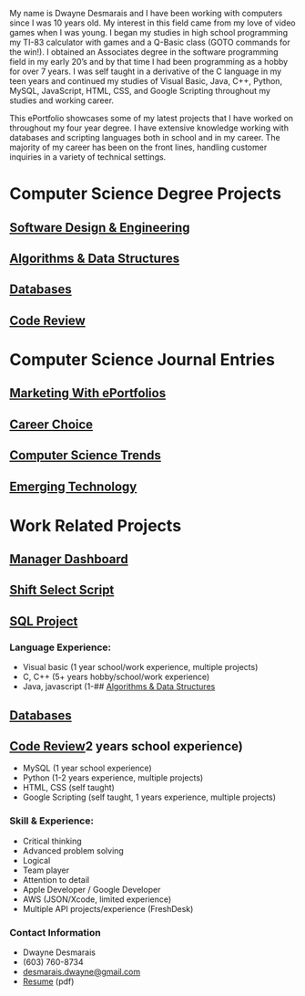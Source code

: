 My name is Dwayne Desmarais and I have been working with computers 
since I was 10 years old. My interest in this field came from my love
of video games when I was young.  I began my studies in high school
programming my TI-83 calculator with games and a Q-Basic class (GOTO
commands for the win!).  I obtained an Associates degree in the software
programming field in my early 20’s and by that time I had been programming 
as a hobby for over 7 years.  I was self taught in a derivative of
the C language in my teen years and continued my studies of Visual Basic,
Java, C++, Python, MySQL, JavaScript, HTML, CSS, and Google Scripting
throughout my studies and working career.

This ePortfolio showcases some of my latest projects that I have worked
on throughout my four year degree.  I have extensive knowledge working
with databases and scripting languages both in school and in my career. 
The majority of my career has been on the front lines, handling customer
inquiries in a variety of technical settings.

# Computer Science Degree Projects
## [Software Design & Engineering](/software_design_engineering.md)
## [Algorithms & Data Structures](/algorithms_data_structures.md)
## [Databases](/database_project.md)
## [Code Review](/code_review)

# Computer Science Journal Entries
## [Marketing With ePortfolios](/ePortfolio_Marketing.md)
## [Career Choice](/career_choice.md)
## [Computer Science Trends](/computer_science_trends.md)
## [Emerging Technology](/emerging_technology.md)

# Work Related Projects
## [Manager Dashboard](/Manager_Dashboard_project.pdf)
## [Shift Select Script](/Shift_Select_Script)
## [SQL Project](/SQL_project)

### Language Experience:
- Visual basic (1 year school/work experience, multiple projects)
- C, C++ (5+ years hobby/school/work experience)
- Java, javascript (1-## [Algorithms & Data Structures](/algorithms_data_structures.md)
## [Databases](/database_project.md)
## [Code Review](/code_review)2 years school experience)
- MySQL (1 year school experience)
- Python (1-2 years experience, multiple projects)
- HTML, CSS (self taught)
- Google Scripting (self taught, 1 years experience, multiple projects)

### Skill & Experience:
- Critical thinking
- Advanced problem solving
- Logical
- Team player
- Attention to detail
- Apple Developer / Google Developer
- AWS (JSON/Xcode, limited experience)
- Multiple API projects/experience (FreshDesk)

### Contact Information
- Dwayne Desmarais
- (603) 760-8734
- desmarais.dwayne@gmail.com
- [Resume](/Dwayne-Desmarais.pdf) (pdf)
